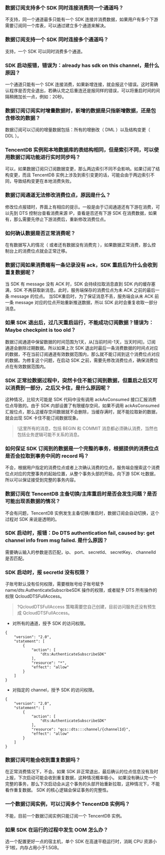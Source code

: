 
### 数据订阅支持多个 SDK 同时连接消费同一个通道吗？
不支持，同一个通道最多只能有一个 SDK 连接并消费数据，如果用户有多个下游需要订阅同一个库表，可以通过建立多个通道来解决。

### 数据订阅支持一个 SDK 同时连接多个通道吗？
支持，一个 SDK 可以同时消费多个通道。

### SDK 启动报错，错误为：already has sdk on this channel，是什么原因？
一个通道只能有一个 SDK 连接消费，如果新增连接，就会报这个错误。这时需确认程序是否完全退出，若确认完之后重连还是报同样的错误，可以将重启时间的间隔稍微加长一点，例如：20秒。

### 数据订阅订阅实时增量数据时，新增的数据是只指新增数据，还是包含修改的数据？
数据订阅可以订阅的增量数据包括：所有的增删改（ DML ）以及结构变更（ DDL ）。

### TencentDB 实例和本地数据库的表结构相同，但是索引不同，可以使用数据订阅功能进行实时同步吗？
可以，如果数据订阅只订阅数据变更，那么两边索引不同不会影响。如果订阅了结构变更，而且 TencentDB 实例上涉及到索引变更的话，可能会由于两边索引不同，导致结构变更在本地消费失败。

### 数据订阅通道无法修改消费位点，原因是什么？
修改位点报错时，界面上有相应的提示。一般是由于订阅通道还有下游在消费，可以先到 DTS 控制台查看消费来源 IP，查看是否还有下游 SDK 在消费数据，如果有，那么需要先停止下游消费后，重新修改消费位点。

### 如何确认数据是否正常消费呢？
在有数据写入的情况（ 或者还有数据没有消费完 ），如果数据正常消费，那么控制台上的消费位点就会正常迁移。

### 数据订阅如果消费端有一条记录没有 ack，SDK 重启后为什么会收到重复数据呢？
当 SDK 有 message 没有 ACK 时，SDK 会持续拉取消息直到 SDK 内的缓存塞满，SDK 不再获取新消息。此时，服务端保存的消费位点为未 ACK 之前的最后一条 message 的位点。
当SDK重启时，为了保证消息不丢，服务端会从未 ACK 前一条 message 对应的位点开始重新推送数据，所以 SDK 此时会重复收取一部分消息。

### 如果 SDK 退出后，过几天重启运行，不能成功订阅数据？错误为：Maybe checkpint is too old？
数据订阅通道中保留数据的时间范围为1天，从[当前时间-1天，当天时间]，订阅通道会删除过期数据。所以如果上次 SDK 退出时最后一条消费数据的时间点对应的数据，不在当前订阅通道有效数据范围内，那么就不能订阅到这个消费位点对应的数据。为修复这个问题，在启动 SDK 之前，需要先修改消费位点，确保消费位点在有效数据范围内。

### SDK 正常拉数据过程中，突然卡住不能订阅到数据，但重启之后又可以消费到一部分，之后又卡住，是什么原因呢？
这种情况，比较大可能是 SDK 代码中没有调用 ackAsConsumed 接口汇报消费位点导致的。由于 SDK 内部设置了有限缓存空间，如果不调用 ackAsConsumed 汇报位点，那么这缓存空间数据就不会删除，当缓存满时，就不能拉取新的数据，就会出现 SDK 卡住不能订阅数据现象。
>!这里所有的消息，包括 BEGIN 和 COMMIT 消息都必须确认消费，当然也包括业务逻辑可能不关系的消息。

### 如何保证 SDK 订阅到的数据是一个完整的事务，根据提供的消费位点是否会拉取到事务中间的 record 吗？
不会，根据用户指定的消费位点或者上次确认消费的位点，服务端会搜索这个消费位点对应的完整事务的起始位置，从整个事务头部的开始，向下游 SDK 吐数据，所以可以保证接受到完整的事务内容。

### 数据订阅在 TencentDB 主备切换/主库重启时是否会发生问题？是否可能出现丢数据的情况？
不会有问题，TencentDB 实例发生主备切换/重启时，数据订阅会自动切换，这个过程对 SDK 来说是透明的。

### SDK 启动时，报错：Do DTS authentication fail, caused by: get channel info from msg failed. 是什么原因？
需要确认输入的参数是否匹配，ip、 port、 secretId、 secretKey、 channelId 是否匹配。

### SDK 启动时，报 secretId 没有权限？
子账号默认没有任何权限，需要根账号给子账号赋予 name/dts:AuthenticateSubscribeSDK 操作的权限，或者赋予 DTS 所有操作的权限 QcloudDTSFullAccess。
>?QcloudDTSFullAccess 策略需要您自己创建，目前访问服务还没有预生成 QcloudDTSFullAccess。

- 对所有的通道，授予 SDK 的访问权限。
```
{
    "version": "2.0",
    "statement": [
        {
            "action": [
                "dts:AuthenticateSubscribeSDK"
            ],
            "resource": "*",
            "effect": "allow"
        }
    ]
}
```
- 对指定的 channel，授予 SDK 的访问权限。
```
{
    "version": "2.0",
    "statement": [
        {
            "action": [
                "dts:AuthenticateSubscribeSDK"
            ],
            "resource": "qcs::dts:::channel/{channelId}",
            "effect": "allow"
        }
    ]
}
```


### 数据订阅可能会收到重复数据吗？
在正常消费情况下，不会。如果 SDK 非正常退出，最后确认的位点信息没有及时上报，下次启动可能会收到重复数据，这种情况概率极小。
如果没有确认完一个完整的事务，那么下次启动会从这个事务的头部开始重新拉取，这种情况下，不能看作重复数据。 SDK 的核心逻辑会保证事务的完整性。 

### 一个数据订阅实例，可以订阅多个 TencentDB 实例吗？
不能，目前一个数据订阅实例只能订阅一个 TencentDB 实例。

### 如果 SDK 在运行的过程中发生 OOM 怎么办？
选一个配置更好一点的宿主机，单个 SDK 在高速平稳运行时，消耗 CPU 资源小于1核，内存占用小于1.5GB。
